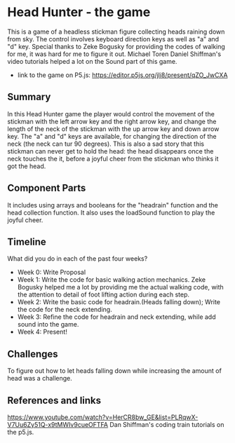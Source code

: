 # Head Hunter - the game
This is a game of a headless stickman figure collecting heads raining down from sky. The control involves keyboard direction keys as well as "a" and "d" key. Special thanks to Zeke Bogusky for providing the codes of walking for me, it was hard for me to figure it out. Michael Toren Daniel Shiffman's video tutorials helped a lot on the Sound part of this game.
- link to the game on P5.js: https://editor.p5js.org/jli8/present/qZO_JwCXA

## Summary
In this Head Hunter game the player would control the movement of the stickman with the left arrow key and the right arrow key, and change the length of the neck of the stickman with the up arrow key and down arrow key. The "a" and "d" keys are available, for changing the direction of the neck (the neck can tur 90 degrees).
This is also a sad story that this stickman can never get to hold the head: the head disappears once the neck touches the it, before a joyful cheer from the stickman who thinks it got the head.


## Component Parts

It includes using arrays and booleans for the "headrain" function and the head collection function. It also uses the loadSound function to play the joyful cheer.

## Timeline

What did you do in each of the past four weeks?

- Week 0: Write Proposal
- Week 1: Write the code for basic walking action mechanics. Zeke Bogusky helped me a lot by providing me the actual walking code, with the attention to detail of foot lifting action during each step.
- Week 2: Write the basic code for headrain.(Heads falling down); Write the code for the neck extending.
- Week 3: Refine the code for headrain and neck extending, while add sound into the game.
- Week 4: Present!

## Challenges
To figure out how to let heads falling down while increasing the amount of head was a challenge. 


## References and links
https://www.youtube.com/watch?v=HerCR8bw_GE&list=PLRqwX-V7Uu6Zy51Q-x9tMWIv9cueOFTFA Dan Shiffman's coding train tutorials on the p5.js.
